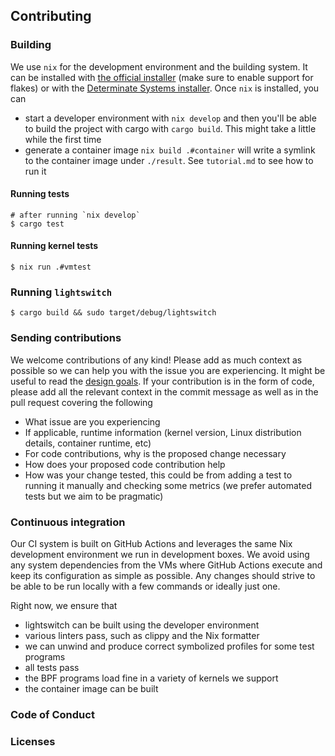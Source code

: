 ## Contributing

### Building

We use `nix` for the development environment and the building system. It can be installed with [the official installer](https://nixos.org/download/#nix-install-linux) (make sure to enable support for flakes) or with the [Determinate Systems installer](https://github.com/DeterminateSystems/nix-installer?tab=readme-ov-file#usage). Once `nix` is installed, you can

* start a developer environment with `nix develop` and then you'll be able to build the project with cargo with `cargo build`. This might take a little while the first time
* generate a container image `nix build .#container` will write a symlink to the container image under `./result`. See `tutorial.md` to see how to run it

#### Running tests

```
# after running `nix develop`
$ cargo test
```

#### Running kernel tests

```
$ nix run .#vmtest
```

### Running `lightswitch`

```
$ cargo build && sudo target/debug/lightswitch
```

### Sending contributions

We welcome contributions of any kind! Please add as much context as possible so we can help you with the issue you are experiencing. It might be useful to read the [design goals](). If your contribution is in the form of code, please add all the relevant context in the commit message as well as in the pull request covering the following

* What issue are you experiencing
* If applicable, runtime information (kernel version, Linux distribution details, container runtime, etc)
* For code contributions, why is the proposed change necessary
* How does your proposed code contribution help
* How was your change tested, this could be from adding a test to running it manually and checking some metrics (we prefer automated tests but we aim to be pragmatic) 

### Continuous integration

Our CI system is built on GitHub Actions and leverages the same Nix development environment we run in development boxes. We avoid using any system dependencies from the VMs where GitHub Actions execute and keep its configuration as simple as possible. Any changes should strive to be able to be run locally with a few commands or ideally just one.

Right now, we ensure that
* lightswitch can be built using the developer environment
* various linters pass, such as clippy and the Nix formatter
* we can unwind and produce correct symbolized profiles for some test programs
* all tests pass
* the BPF programs load fine in a variety of kernels we support
* the container image can be built

### Code of Conduct
### Licenses
